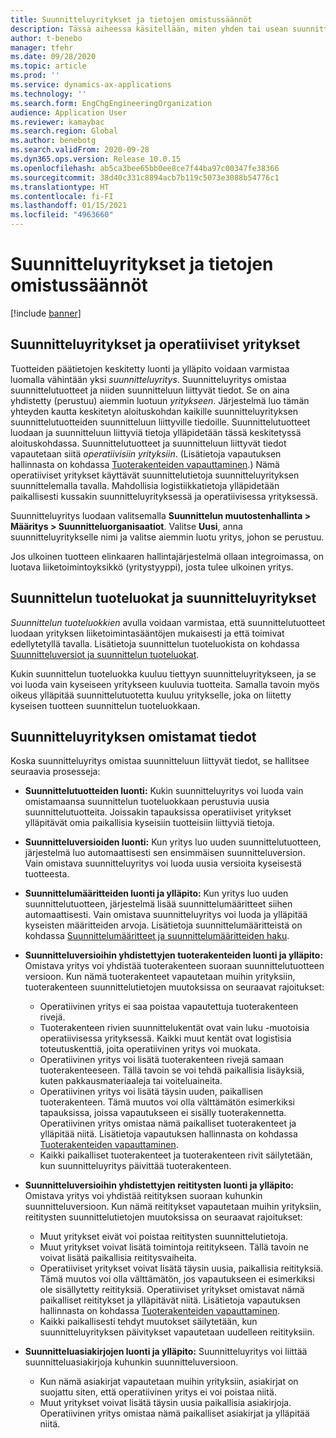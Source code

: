```yaml
---
title: Suunnitteluyritykset ja tietojen omistussäännöt
description: Tässä aiheessa käsitellään, miten yhden tai usean suunnitteluyrityksen avulla voidaan varmistaa, että tuotteiden päätiedot luodaan ja että niitä ylläpidetään keskitetysti. Suunnitteluyritys on yritys, joka omistaa suunnittelutuotteet ja sen suunnitteluun liittyvät tiedot.
author: t-benebo
manager: tfehr
ms.date: 09/28/2020
ms.topic: article
ms.prod: ''
ms.service: dynamics-ax-applications
ms.technology: ''
ms.search.form: EngChgEngineeringOrganization
audience: Application User
ms.reviewer: kamaybac
ms.search.region: Global
ms.author: benebotg
ms.search.validFrom: 2020-09-28
ms.dyn365.ops.version: Release 10.0.15
ms.openlocfilehash: ab5ca3bee65bb0ee8ce7f44ba97c00347fe38366
ms.sourcegitcommit: 38d40c331c8894acb7b119c5073e3088b54776c1
ms.translationtype: HT
ms.contentlocale: fi-FI
ms.lasthandoff: 01/15/2021
ms.locfileid: "4963660"
---
```

# <a name="engineering-companies-and-data-ownership-rules"></a>Suunnitteluyritykset ja tietojen omistussäännöt

[!include [banner](../includes/banner.md)]

## <a name="engineering-companies-and-operational-companies"></a>Suunnitteluyritykset ja operatiiviset yritykset

Tuotteiden päätietojen keskitetty luonti ja ylläpito voidaan varmistaa luomalla vähintään yksi *suunnitteluyritys*. Suunnitteluyritys omistaa suunnittelutuotteet ja niiden suunnitteluun liittyvät tiedot. Se on aina yhdistetty (perustuu) aiemmin luotuun *yritykseen*. Järjestelmä luo tämän yhteyden kautta keskitetyn aloituskohdan kaikille suunnitteluyrityksen suunnittelutuotteiden suunnitteluun liittyville tiedoille. Suunnittelutuotteet luodaan ja suunnitteluun liittyviä tietoja ylläpidetään tässä keskitetyssä aloituskohdassa. Suunnittelutuotteet ja suunnitteluun liittyvät tiedot vapautetaan siitä *operatiivisiin yrityksiin*. (Lisätietoja vapautuksen hallinnasta on kohdassa [Tuoterakenteiden vapauttaminen](release-product-structure.md).) Nämä operatiiviset yritykset käyttävät suunnittelutietoja suunnitteluyrityksen suunnittelemalla tavalla. Mahdollisia logistiikkatietoja ylläpidetään paikallisesti kussakin suunnitteluyrityksessä ja operatiivisessa yrityksessä.

Suunnitteluyritys luodaan valitsemalla **Suunnittelun muutostenhallinta \> Määritys \> Suunnitteluorganisaatiot**. Valitse **Uusi**, anna suunnitteluyritykselle nimi ja valitse aiemmin luotu yritys, johon se perustuu.

Jos ulkoinen tuotteen elinkaaren hallintajärjestelmä ollaan integroimassa, on luotava liiketoimintoyksikkö (yritystyyppi), josta tulee ulkoinen yritys.

## <a name="engineering-product-categories-and-engineering-companies"></a>Suunnittelun tuoteluokat ja suunnitteluyritykset

*Suunnittelun tuoteluokkien* avulla voidaan varmistaa, että suunnittelutuotteet luodaan yrityksen liiketoimintasääntöjen mukaisesti ja että toimivat edellytetyllä tavalla. Lisätietoja suunnittelun tuoteluokista on kohdassa [Suunnitteluversiot ja suunnittelun tuoteluokat](engineering-versions-product-category.md).

Kukin suunnittelun tuoteluokka kuuluu tiettyyn suunnitteluyritykseen, ja se voi luoda vain kyseiseen yritykseen kuuluvia tuotteita. Samalla tavoin myös oikeus ylläpitää suunnittelutuotetta kuuluu yritykselle, joka on liitetty kyseisen tuotteen suunnittelun tuoteluokkaan.

## <a name="data-that-is-owned-by-the-engineering-company"></a>Suunnitteluyrityksen omistamat tiedot

Koska suunnitteluyritys omistaa suunnitteluun liittyvät tiedot, se hallitsee seuraavia prosesseja:

- **Suunnittelutuotteiden luonti:** Kukin suunnitteluyritys voi luoda vain omistamaansa suunnittelun tuoteluokkaan perustuvia uusia suunnittelutuotteita. Joissakin tapauksissa operatiiviset yritykset ylläpitävät omia paikallisia kyseisiin tuotteisiin liittyviä tietoja.
- **Suunnitteluversioiden luonti:** Kun yritys luo uuden suunnittelutuotteen, järjestelmä luo automaattisesti sen ensimmäisen suunnitteluversion. Vain omistava suunnitteluyritys voi luoda uusia versioita kyseisestä tuotteesta.
- **Suunnittelumääritteiden luonti ja ylläpito:** Kun yritys luo uuden suunnittelutuotteen, järjestelmä lisää suunnittelumääritteet siihen automaattisesti. Vain omistava suunnitteluyritys voi luoda ja ylläpitää kyseisten määritteiden arvoja. Lisätietoja suunnittelumääritteistä on kohdassa [Suunnittelumääritteet ja suunnittelumääritteiden haku](engineering-attributes-and-search.md).
- **Suunnitteluversioihin yhdistettyjen tuoterakenteiden luonti ja ylläpito:** Omistava yritys voi yhdistää tuoterakenteen suoraan suunnittelutuotteen versioon. Kun nämä tuoterakenteet vapautetaan muihin yrityksiin, tuoterakenteen suunnittelutietojen muutoksissa on seuraavat rajoitukset:

    - Operatiivinen yritys ei saa poistaa vapautettuja tuoterakenteen rivejä.
    - Tuoterakenteen rivien suunnittelukentät ovat vain luku -muotoisia operatiivisessa yrityksessä. Kaikki muut kentät ovat logistisia toteutuskenttiä, joita operatiivinen yritys voi muokata.
    - Operatiivinen yritys voi lisätä tuoterakenteen rivejä samaan tuoterakenteeseen. Tällä tavoin se voi tehdä paikallisia lisäyksiä, kuten pakkausmateriaaleja tai voiteluaineita.
    - Operatiivinen yritys voi lisätä täysin uuden, paikallisen tuoterakenteen. Tämä muutos voi olla välttämätön esimerkiksi tapauksissa, joissa vapautukseen ei sisälly tuoterakennetta. Operatiivinen yritys omistaa nämä paikalliset tuoterakenteet ja ylläpitää niitä. Lisätietoja vapautuksen hallinnasta on kohdassa [Tuoterakenteiden vapauttaminen](release-product-structure.md).
    - Kaikki paikalliset tuoterakenteet ja tuoterakenteen rivit säilytetään, kun suunnitteluyritys päivittää tuoterakenteen.

- **Suunnitteluversioihin yhdistettyjen reititysten luonti ja ylläpito:** Omistava yritys voi yhdistää reitityksen suoraan kuhunkin suunnitteluversioon. Kun nämä reititykset vapautetaan muihin yrityksiin, reititysten suunnittelutietojen muutoksissa on seuraavat rajoitukset:

    - Muut yritykset eivät voi poistaa reititysten suunnittelutietoja.
    - Muut yritykset voivat lisätä toimintoja reititykseen. Tällä tavoin ne voivat lisätä paikallisia reititysvaiheita.
    - Operatiiviset yritykset voivat lisätä täysin uusia, paikallisia reitityksiä. Tämä muutos voi olla välttämätön, jos vapautukseen ei esimerkiksi ole sisällytetty reitityksiä. Operatiiviset yritykset omistavat nämä paikalliset reititykset ja ylläpitävät niitä. Lisätietoja vapautuksen hallinnasta on kohdassa [Tuoterakenteiden vapauttaminen](release-product-structure.md).
    - Kaikki paikallisesti tehdyt muutokset säilytetään, kun suunnitteluyrityksen päivitykset vapautetaan uudelleen reitityksiin.

- **Suunnitteluasiakirjojen luonti ja ylläpito:** Suunnitteluyritys voi liittää suunnitteluasiakirjoja kuhunkin suunnitteluversioon.

    - Kun nämä asiakirjat vapautetaan muihin yrityksiin, asiakirjat on suojattu siten, että operatiivinen yritys ei voi poistaa niitä.
    - Muut yritykset voivat lisätä täysin uusia paikallisia asiakirjoja. Operatiivinen yritys omistaa nämä paikalliset asiakirjat ja ylläpitää niitä.

